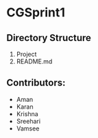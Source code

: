 # CGSprint1

## Directory Structure
1. Project
2. README.md

## Contributors:
- Aman
- Karan
- Krishna
- Sreehari
- Vamsee

